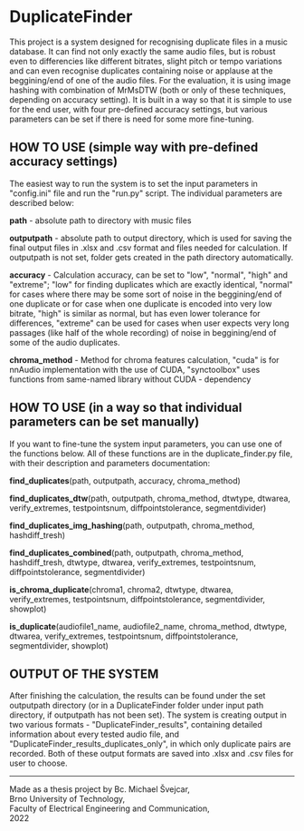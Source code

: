 # DuplicateFinder
This project is a system designed for recognising duplicate files in a music database. It can find not only exactly the same audio files, but is robust even to differencies like different bitrates, slight pitch or tempo variations and can even recognise duplicates containing noise or applause at the beggining/end of one of the audio files.
For the evaluation, it is using image hashing with combination of MrMsDTW (both or only of these techniques, depending on accuracy setting). It is built in a way so that it is simple to use for the end user, with four pre-defined accuracy settings, but various parameters can be set if there is need for some more fine-tuning.


## HOW TO USE (simple way with pre-defined accuracy settings)
The easiest way to run the system is to set the input parameters in "config.ini" file and run the "run.py" script. The individual parameters are described below:

**path** - absolute path to directory with music files

**outputpath** - absolute path to output directory, which is used for saving the final output files in .xlsx and .csv format and files needed for calculation. If outputpath is not set, folder gets created in the path directory automatically.

**accuracy** - Calculation accuracy, can be set to "low", "normal", "high" and "extreme"; "low" for finding duplicates which are exactly identical, "normal" for cases where there may be some sort of noise in the beggining/end of one duplicate or for case when one duplicate is encoded into very low bitrate, "high" is similar as normal, but has even lower tolerance for differences, "extreme" can be used for cases when user expects very long passages (like half of the whole recording) of noise in beggining/end of some of the audio duplicates.

**chroma_method** - Method for chroma features calculation, "cuda" is for nnAudio implementation with the use of CUDA, "synctoolbox" uses functions from same-named library without CUDA - dependency


## HOW TO USE (in a way so that individual parameters can be set manually)
If you want to fine-tune the system input parameters, you can use one of the functions below. All of these functions are in the duplicate_finder.py file, with their description and parameters documentation:

**find_duplicates**(path, outputpath, accuracy, chroma_method)

**find_duplicates_dtw**(path, outputpath, chroma_method, dtwtype, dtwarea, verify_extremes, testpointsnum, diffpointstolerance, segmentdivider)

**find_duplicates_img_hashing**(path, outputpath, chroma_method, hashdiff_tresh)

**find_duplicates_combined**(path, outputpath, chroma_method, hashdiff_tresh, dtwtype, dtwarea, verify_extremes, testpointsnum, diffpointstolerance, segmentdivider)

**is_chroma_duplicate**(chroma1, chroma2, dtwtype, dtwarea, verify_extremes, testpointsnum, diffpointstolerance, segmentdivider, showplot)

**is_duplicate**(audiofile1_name, audiofile2_name, chroma_method, dtwtype, dtwarea, verify_extremes, testpointsnum, diffpointstolerance, segmentdivider, showplot)


## OUTPUT OF THE SYSTEM
After finishing the calculation, the results can be found under the set outputpath directory (or in a DuplicateFinder folder under input path directory, if outputpath has not been set).
The system is creating output in two various formats - "DuplicateFinder_results", containing detailed information about every tested audio file, and "DuplicateFinder_results_duplicates_only", in which only duplicate pairs are recorded.
Both of these output formats are saved into .xlsx and .csv files for user to choose.

----------------------------------------------------------------------------------
Made as a thesis project by Bc. Michael Švejcar,  
Brno University of Technology,  
Faculty of Electrical Engineering and Communication,  
2022